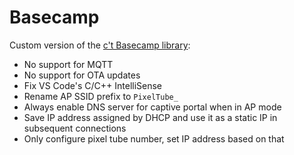 # Basecamp

Custom version of the [c't Basecamp library](https://github.com/merlinschumacher/Basecamp):

* No support for MQTT
* No support for OTA updates
* Fix VS Code's C/C++ IntelliSense
* Rename AP SSID prefix to `PixelTube_`
* Always enable DNS server for captive portal when in AP mode
* Save IP address assigned by DHCP and use it as a static IP in subsequent connections
* Only configure pixel tube number, set IP address based on that
